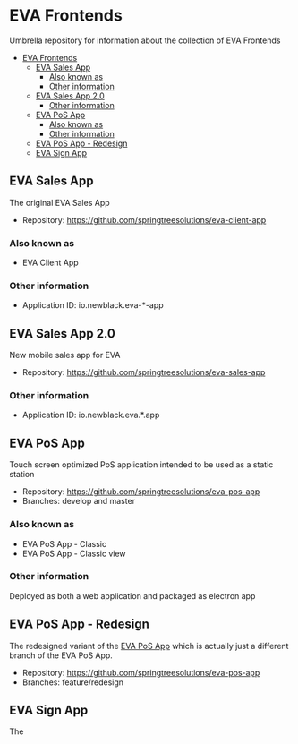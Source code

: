 # EVA Frontends

Umbrella repository for information about the collection of EVA Frontends

- [EVA Frontends](#eva-frontends)
    - [EVA Sales App](#eva-sales-app)
        - [Also known as](#also-known-as)
        - [Other information](#other-information)
    - [EVA Sales App 2.0](#eva-sales-app-20)
        - [Other information](#other-information)
    - [EVA PoS App](#eva-pos-app)
        - [Also known as](#also-known-as)
        - [Other information](#other-information)
    - [EVA PoS App - Redesign](#eva-pos-app---redesign)
    - [EVA Sign App](#eva-sign-app)

## EVA Sales App

The original EVA Sales App

- Repository: https://github.com/springtreesolutions/eva-client-app

### Also known as

- EVA Client App

### Other information

- Application ID: io.newblack.eva-*-app

## EVA Sales App 2.0

New mobile sales app for EVA

- Repository: https://github.com/springtreesolutions/eva-sales-app

### Other information

- Application ID: io.newblack.eva.*.app

## EVA PoS App

Touch screen optimized PoS application intended to be used as a static station

- Repository: https://github.com/springtreesolutions/eva-pos-app
- Branches: develop and master

### Also known as

- EVA PoS App - Classic
- EVA PoS App - Classic view

### Other information

Deployed as both a web application and packaged as electron app

## EVA PoS App - Redesign

The redesigned variant of the [EVA PoS App](#EVA-PoS-App) which is actually just a different branch of the EVA PoS App.

- Repository: https://github.com/springtreesolutions/eva-pos-app
- Branches: feature/redesign

## EVA Sign App

The
